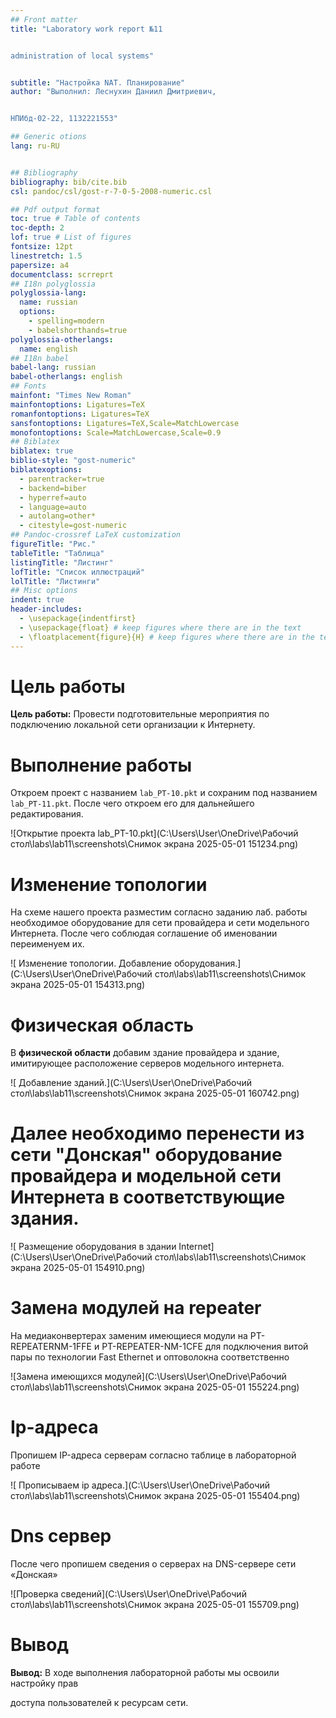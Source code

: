 ```yaml
---
## Front matter
title: "Laboratory work report №11


administration of local systems"


subtitle: "Настройка NAT. Планирование"
author: "Выполнил: Леснухин Даниил Дмитриевич, 


НПИбд-02-22, 1132221553"

## Generic otions
lang: ru-RU


## Bibliography
bibliography: bib/cite.bib
csl: pandoc/csl/gost-r-7-0-5-2008-numeric.csl

## Pdf output format
toc: true # Table of contents
toc-depth: 2
lof: true # List of figures
fontsize: 12pt
linestretch: 1.5
papersize: a4
documentclass: scrreprt
## I18n polyglossia
polyglossia-lang:
  name: russian
  options:
	- spelling=modern
	- babelshorthands=true
polyglossia-otherlangs:
  name: english
## I18n babel
babel-lang: russian
babel-otherlangs: english
## Fonts
mainfont: "Times New Roman"
mainfontoptions: Ligatures=TeX
romanfontoptions: Ligatures=TeX
sansfontoptions: Ligatures=TeX,Scale=MatchLowercase
monofontoptions: Scale=MatchLowercase,Scale=0.9
## Biblatex
biblatex: true
biblio-style: "gost-numeric"
biblatexoptions:
  - parentracker=true
  - backend=biber
  - hyperref=auto
  - language=auto
  - autolang=other*
  - citestyle=gost-numeric
## Pandoc-crossref LaTeX customization
figureTitle: "Рис."
tableTitle: "Таблица"
listingTitle: "Листинг"
lofTitle: "Список иллюстраций"
lolTitle: "Листинги"
## Misc options
indent: true
header-includes:
  - \usepackage{indentfirst}
  - \usepackage{float} # keep figures where there are in the text
  - \floatplacement{figure}{H} # keep figures where there are in the text
---
```


# Цель работы
**Цель работы:**
Провести подготовительные мероприятия по подключению локальной сети организации к Интернету.

# **Выполнение работы**

 Откроем проект с названием `lab_PT-10.pkt` и сохраним под названием `lab_PT-11.pkt`. После чего откроем его для дальнейшего редактирования.

   ![Открытие проекта lab_PT-10.pkt](C:\Users\User\OneDrive\Рабочий стол\labs\lab11\screenshots\Снимок экрана 2025-05-01 151234.png)

   
# **Изменение топологии**
На схеме нашего проекта разместим согласно заданию лаб. работы необходимое оборудование для сети провайдера и сети модельного Интернета. После чего соблюдая соглашение об именовании переименуем их.

![ Изменение топологии. Добавление оборудования.](C:\Users\User\OneDrive\Рабочий стол\labs\lab11\screenshots\Снимок экрана 2025-05-01 154313.png)


# **Физическая область**
В **физической области** добавим здание провайдера и здание, имитирующее расположение серверов модельного интернета.
   
![ Добавление зданий.](C:\Users\User\OneDrive\Рабочий стол\labs\lab11\screenshots\Снимок экрана 2025-05-01 160742.png)


# Далее необходимо перенести из сети "Донская" оборудование провайдера и модельной сети Интернета в соответствующие здания.
  
![ Размещение оборудования в здании Internet](C:\Users\User\OneDrive\Рабочий стол\labs\lab11\screenshots\Снимок экрана 2025-05-01 154910.png)



# Замена модулей на repeater 

На медиаконвертерах заменим имеющиеся модули на PT-REPEATERNM-1FFE и PT-REPEATER-NM-1CFE для подключения витой пары по технологии Fast Ethernet и оптоволокна соответственно


   
   ![Замена имеющихся модулей](C:\Users\User\OneDrive\Рабочий стол\labs\lab11\screenshots\Снимок экрана 2025-05-01 155224.png)


# Ip-адреса

Пропишем IP-адреса серверам согласно таблице в лабораторной работе



   ![ Прописываем ip адреса.](C:\Users\User\OneDrive\Рабочий стол\labs\lab11\screenshots\Снимок экрана 2025-05-01 155404.png)

# Dns сервер

После чего пропишем сведения о серверах на DNS-сервере сети «Донская»


   ![Проверка сведений](C:\Users\User\OneDrive\Рабочий стол\labs\lab11\screenshots\Снимок экрана 2025-05-01 155709.png)  


# Вывод

**Вывод:** В ходе выполнения лабораторной работы мы освоили настройку прав

доступа пользователей к ресурсам сети.






